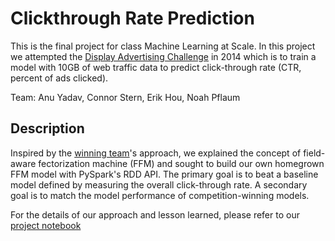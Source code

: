 # Clickthrough Rate Prediction

This is the final project for class Machine Learning at Scale. In this project we attempted the [Display Advertising Challenge](https://www.kaggle.com/c/criteo-display-ad-challenge) in 2014 which is to train a model with 10GB of web traffic data to predict click-through rate (CTR, percent of ads clicked). 

Team: Anu Yadav, Connor Stern, Erik Hou, Noah Pflaum

## Description
Inspired by the [winning team](https://www.kaggle.com/c/criteo-display-ad-challenge/discussion/10555)'s approach, we explained the concept of field-aware fectorization machine (FFM) and sought to build our own homegrown FFM model with PySpark's RDD API. The primary goal is to beat a baseline model defined by measuring the overall click-through rate. A secondary goal is to match the model performance of competition-winning models.

For the details of our approach and lesson learned, please refer to our [project notebook](https://github.com/erikhou45/ctr-prediction/blob/main/final_project.ipynb) 
